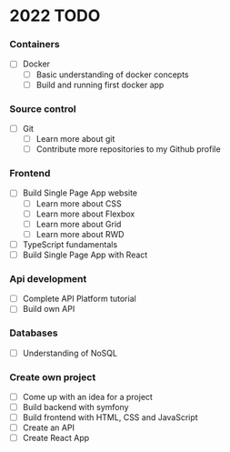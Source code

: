 # 2022 TODO 

### Containers
- [ ] Docker
  - [ ] Basic understanding of docker concepts 
  - [ ] Build and running first docker app

### Source control
- [ ] Git  
  - [ ] Learn more about git
  - [ ] Contribute more repositories to my Github profile

### Frontend
- [ ] Build Single Page App website
  - [ ] Learn more about CSS
  - [ ] Learn more about Flexbox
  - [ ] Learn more about Grid
  - [ ] Learn more about RWD
- [ ] TypeScript fundamentals
- [ ] Build Single Page App with React

### Api development
- [ ] Complete API Platform tutorial
- [ ] Build own API

### Databases
- [ ] Understanding of NoSQL

### Create own project
- [ ] Come up with an idea for a project
- [ ] Build backend with symfony
- [ ] Build frontend with HTML, CSS and JavaScript
- [ ] Create an API    
- [ ] Create React App   